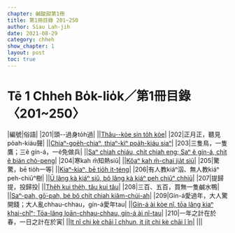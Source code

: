 ```yaml
---
chapter: 鹹酸甜第1冊
title: 第1冊目錄 201~250
author: Siau Lah-jih
date: 2021-08-29
category: chheh
show_chapter: 1
layout: post
toc: true
---
```


# Tē 1 Chheh Bo̍k-lio̍k／第1冊目錄 〈201~250〉

|編號|俗語|
|201|頭--過身to̍h過|
||[Thâu--kòe sin to̍h kòe](04-01.html)|
|202|正月正，聽見po̍ah-kiáu聲|
||[Chiaⁿ-goe̍h-chiaⁿ, thiaⁿ-kìⁿ poa̍h-kiáu siaⁿ](04-02.html)|
|203|三隻鳥，一隻鷹；三ê gín-á，一ê免做兵|
||[Saⁿ chiah chiáu, chi̍t chiah eng; Saⁿ ê gín-á, chi̍t ê bián chò-peng](04-03.html)|
|204|寒kah m̄知熱siū|
||[Kôaⁿ kah m̄-chai jia̍t siū](04-04.html)|
|205|驚驚，bē tio̍h一等|
||[Kiaⁿ-kiaⁿ, bē tio̍h it-téng](04-05.html)|
|206|有人教kiáⁿ泅、無人教kiáⁿ peh-chiūⁿ樹|
||[Ū lâng kà kiáⁿ siû, bô lâng kà kiáⁿ peh chiūⁿ chhiū](04-06.html)|
|207|提歸提，投歸投|
||[The̍h kui the̍h, tâu kui tâu](04-07.html)|
|208|三百、五百，買無一隻鹹水鴨|
||[Saⁿ-pah, gō͘-pah, bé bô chi̍t chiah kiâm-chúi-ah](04-08.html)|
|209|Gín-á愛過年，大人驚開錢；大人亂chhau-chhau，gín-á愛年tau|
||[Gín-á ài kòe nî, tōa lâng kiaⁿ khai-chîⁿ; Tōa-lâng loān-chhau-chhau, gín-á ài nî-tau](04-09.html)|
|210|一年之計在於春，一日之計在於寅|
||[It nî chi kè chāi î chhun, it ji̍t chi kè chāi î în](04-10.html)|
|||